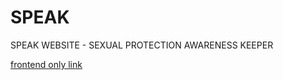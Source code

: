 # SPEAK
SPEAK WEBSITE - SEXUAL PROTECTION AWARENESS KEEPER

[frontend only link](https://speak-sukses-ya.vercel.app/)
